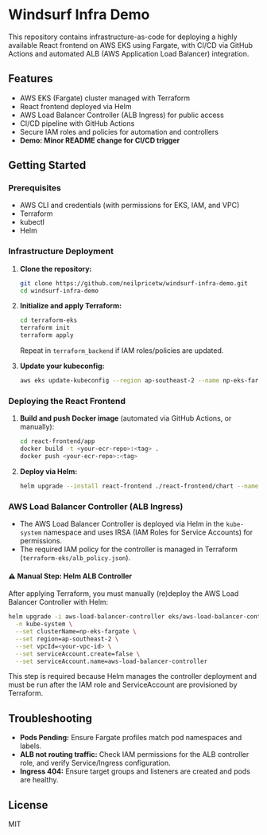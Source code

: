 # Windsurf Infra Demo

This repository contains infrastructure-as-code for deploying a highly available React frontend on AWS EKS using Fargate, with CI/CD via GitHub Actions and automated ALB (AWS Application Load Balancer) integration.

## Features
- AWS EKS (Fargate) cluster managed with Terraform
- React frontend deployed via Helm
- AWS Load Balancer Controller (ALB Ingress) for public access
- CI/CD pipeline with GitHub Actions
- Secure IAM roles and policies for automation and controllers
- **Demo: Minor README change for CI/CD trigger**

## Getting Started

### Prerequisites
- AWS CLI and credentials (with permissions for EKS, IAM, and VPC)
- Terraform
- kubectl
- Helm

### Infrastructure Deployment
1. **Clone the repository:**
   ```sh
   git clone https://github.com/neilpricetw/windsurf-infra-demo.git
   cd windsurf-infra-demo
   ```
2. **Initialize and apply Terraform:**
   ```sh
   cd terraform-eks
   terraform init
   terraform apply
   ```
   Repeat in `terraform_backend` if IAM roles/policies are updated.

3. **Update your kubeconfig:**
   ```sh
   aws eks update-kubeconfig --region ap-southeast-2 --name np-eks-fargate
   ```

### Deploying the React Frontend
1. **Build and push Docker image** (automated via GitHub Actions, or manually):
   ```sh
   cd react-frontend/app
   docker build -t <your-ecr-repo>:<tag> .
   docker push <your-ecr-repo>:<tag>
   ```
2. **Deploy via Helm:**
   ```sh
   helm upgrade --install react-frontend ./react-frontend/chart --namespace default --create-namespace
   ```

### AWS Load Balancer Controller (ALB Ingress)
- The AWS Load Balancer Controller is deployed via Helm in the `kube-system` namespace and uses IRSA (IAM Roles for Service Accounts) for permissions.
- The required IAM policy for the controller is managed in Terraform (`terraform-eks/alb_policy.json`).

#### ⚠️ Manual Step: Helm ALB Controller
After applying Terraform, you must manually (re)deploy the AWS Load Balancer Controller with Helm:

```sh
helm upgrade -i aws-load-balancer-controller eks/aws-load-balancer-controller \
  -n kube-system \
  --set clusterName=np-eks-fargate \
  --set region=ap-southeast-2 \
  --set vpcId=<your-vpc-id> \
  --set serviceAccount.create=false \
  --set serviceAccount.name=aws-load-balancer-controller
```

This step is required because Helm manages the controller deployment and must be run after the IAM role and ServiceAccount are provisioned by Terraform.

## Troubleshooting
- **Pods Pending:** Ensure Fargate profiles match pod namespaces and labels.
- **ALB not routing traffic:** Check IAM permissions for the ALB controller role, and verify Service/Ingress configuration.
- **Ingress 404:** Ensure target groups and listeners are created and pods are healthy.

## License
MIT

